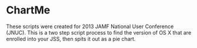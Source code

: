 ChartMe
=======

These scripts were created for 2013 JAMF National User Conference (JNUC).  This is a two step script process to find the version of OS X that are enrolled into your JSS, then spits it out as a pie chart. 
